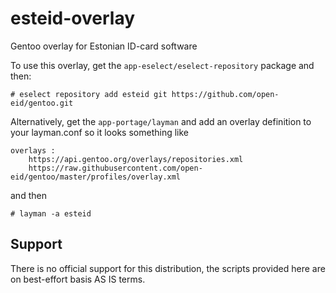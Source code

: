 # esteid-overlay
Gentoo overlay for Estonian ID-card software

To use this overlay, get the `app-eselect/eselect-repository` package and then:

    # eselect repository add esteid git https://github.com/open-eid/gentoo.git

Alternatively, get the `app-portage/layman` and add an overlay definition to your layman.conf so it looks something like

    overlays :
        https://api.gentoo.org/overlays/repositories.xml
        https://raw.githubusercontent.com/open-eid/gentoo/master/profiles/overlay.xml

and then

    # layman -a esteid

## Support
There is no official support for this distribution, the scripts provided here are on best-effort basis AS IS terms.
